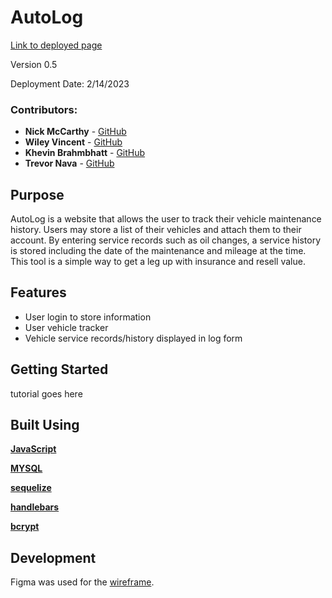 # AutoLog

[Link to deployed page](!LINK!)

Version 0.5

Deployment Date: 2/14/2023

### Contributors:
* **Nick McCarthy** - [GitHub](https://github.com/Nick-McCarthy)
* **Wiley Vincent** - [GitHub](https://github.com/WileyVincent)
* **Khevin Brahmbhatt** - [GitHub](https://github.com/khevb27)
* **Trevor Nava** - [GitHub](https://github.com/Trevor-Nava)

## Purpose

AutoLog is a website that allows the user to track their vehicle maintenance history. Users may store a list of their vehicles and attach them to their account. By entering service records such as oil changes, a service history is stored including the date of the maintenance and mileage at the time. This tool is a simple way to get a leg up with insurance and resell value.


## Features 

- User login to store information
- User vehicle tracker
- Vehicle service records/history displayed in log form


## Getting Started
tutorial goes here


## Built Using
**[JavaScript](https://www.javascript.com/)**

**[MYSQL](https://www.mysql.com/)**

**[sequelize](https://sequelize.org/)**

**[handlebars](https://handlebarsjs.com/)**

**[bcrypt](https://www.npmjs.com/package/bcrypt)**



## Development

Figma was used for the [wireframe](https://drive.google.com/file/d/1QDXKDZciil1BbEgsD9Bzzi-zeKnFGvpQ/view?usp=sharing).
